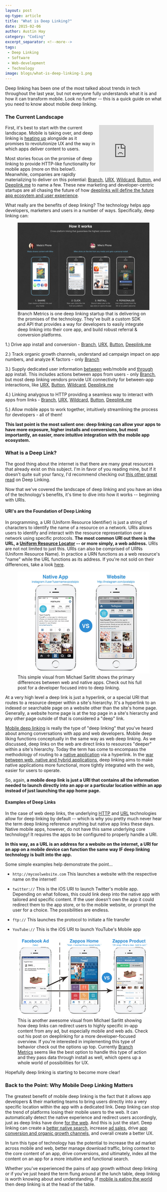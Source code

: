 ```yaml
---
layout: post
og-type: article
title: "What is Deep Linking?"
date: 2015-02-06
author: Austin Hay
category: "Coding"
excerpt_separator: <!--more-->
tags:
 - Deep Linking
 - Software
 - Web-development
 - Technology
image: blogs/what-is-deep-linking-1.png
---
```


Deep linking has been one of the most talked about trends in tech throughout the last year, but not everyone fully understands what it is and how it can transform mobile. Look no further -- this is a quick guide on what you need to know about mobile deep linking.

<!--more-->

### The Current Landscape ###

<iframe style="float: right; margin: 2%; padding-right: 3%; margin-top: 0;" width="35%" height="auto" scrolling="no" frameborder="no" src="https://w.soundcloud.com/player/?url=https%3A//api.soundcloud.com/tracks/188674648&amp;auto_play=false&amp;hide_related=false&amp;show_comments=true&amp;show_user=true&amp;show_reposts=false&amp;visual=true"></iframe>

First, it's best to start with the current landscape. Mobile is taking over, and deep linking is [heating up](http://readwrite.com/2015/01/29/deep-linking-button-urx-sdk-now-hot) alongside as it promises to revolutionize UX and the way in which apps deliver content to users. 

Most stories focus on the promise of deep linking to provide HTTP-like functionality for mobile apps (more on this below!). Meanwhile, companies are rapidly materializing to deliver on this potential: [Branch](http://branch.io), [URX](http://www.urx.com), [Wildcard](http://www.trywildcard.com/), [Button](http://www.usebutton.com/), and [Deeplink.me](https://deeplink.me/) to name a few. These new marketing and developer-centric startups are all chasing the future of how [deeplinks will define the future app ecosytem and user experience](http://www.huffingtonpost.com/nathaniel-cahners-hindman/a-deep-link-deep-dive-urx-wildcard-button-deeplinkme-demo-the-future-of-mobile_b_6449214.html). 

What really are the benefits of deep linking? The technology helps app developers, marketers and users in a number of ways. Specifically, deep linking can:

<figure class="imageleft-1">
	<a href="http://branch.io"><img src="/images/blogs/what-is-deep-linking-1.png"></a>
	Branch Metrics is one deep linking startup that is delivering on the promises of the technology. They've built a custom SDK and API that provides a way for developers to easily integrate deep linking into their core app, and build robust referral & conversion platforms. 
</figure>

  1.) Drive app install and conversion - [Branch](http://branch.io), [URX](http://www.urx.com), [Button](http://www.usebutton.com/), [Deeplink.me](https://deeplink.me/)

  2.) Track organic growth channels, understand ad campaign impact on app numbers, and analyze K factors - only [Branch](http://branch.io)

  3.) Supply dedicated user information <u>between</u> web/mobile and <u>through</u> app install. This includes actions between apps from users - only [Branch](http://branch.io), but most deep linking vendors provide UX connectivity for between-app interactions, like [URX](http://www.urx.com), [Button](http://www.usebutton.com/), [Wildcard](http://www.trywildcard.com/), [Deeplink.me](https://deeplink.me/)

  4.) Linking analygous to HTTP providing a seamless way to interact with apps from links - [Branch](http://branch.io), [URX](http://www.urx.com), [Wildcard](http://www.trywildcard.com/), [Button](http://www.usebutton.com/), [Deeplink.me](https://deeplink.me/)

  5.) Allow mobile apps to work together, intuitively streamlining the process for developers - all of them!

<b>This last point is the most salient one: deep linking can allow your apps to have more exposure, higher installs and conversions, but most importantly, an easier, more intuitive integration with the mobile app ecosystem.</b>

### What is a Deep Link? ###

The good thing about the internet is that there are many great resources that already exist on this subject. I'm in favor of you reading mine, but if it doesn't quite suit your fancy, I'd recommend checking out [this other great read](http://sarlitt.me/what-is-app-deep-linking/) on Deep Linking.

Now that we've covered the landscape of deep linking and you have an idea of the technology's benefits, it's time to dive into how it works -- beginning with URIs.

#### URI's are the Foundation of Deep Linking ####

In programming, a URI (Uniform Resource Identifier) is just a string of characters to identify the name of a resource on a network. URIs allows users to identify and interact with the resource representation over a network using specific protocols. <b>The most common URI out there is the URL, a [Uniform Resource Locator](http://en.wikipedia.org/wiki/Uniform_resource_locator) -- or more simply, a web address.</b> URIs are not not limited to just this. URIs can also be comprised of URNs (Uniform Resource Name). In practice a URN functions as a web resource's "name" while the URL functions as its address. If you're not sold on their differences, take a look [here](http://stackoverflow.com/questions/176264/whats-the-difference-between-a-uri-and-a-url).

<figure class="imageleft">
	<a href="http://sarlitt.me/what-is-app-deep-linking/"><img src="/images/blogs/what-is-deep-linking-2.png"></a>
	This simple visual from Michael Sarlitt shows the primary differences between web and native apps. Check out his full post for a developer focused intro to deep linking. 
</figure>

At a very high level a deep link is just a hyperlink, or a special URI that routes to a resource deeper within a site's hierarchy. It's a hyperlink to an indexed or searchable page on a website other than the site's home page. Generally, a website home page is at the top page in a site's hierarchy and any other page outside of that is considered a "deep" link. 

[Mobile deep linking](http://mobiledeeplinking.org/) is really the type of "deep linking" that you've heard about among conversations with app and web developers. Mobile deep liking functions conceptually in the same way as web deep linking. As we discussed, deep links on the web are direct links to resources "deeper" within a site's hierarchy. Today the term has come to encompass the methodology of routing to a [native application](http://www.techopedia.com/definition/27568/native-mobile-app) via a hyperlink. In the [war between web, native and hybrid applications](http://www.nngroup.com/articles/mobile-native-apps/), deep linking aims to make native applications more functional, more tightly integrated with the web, easier for users to operate. 

So, again, <b>a mobile deep link is just a URI that contains all the information needed to launch directly into an app or a particular location within an app instead of just launching the app home page.</b>

#### Examples of Deep Links ####

In the case of web deep links, the underlying [HTTP](http://www.webopedia.com/TERM/H/HTTP.html) and [URL](http://en.wikipedia.org/wiki/Uniform_resource_locator) technologies allow for deep linking by default  -- which is why you pretty much never hear the term deep linking reference anything but native app links these days. Native mobile apps, however, do not have this same underlying core technology! It requires the apps to be configured to properly handle a URI.

<b>In this way, as a URL is an address for a website on the internet, a URI for an app on a mobile device can function the same way IF deep linking technology is built into the app.</b>

Some simple examples help demonstrate the point...

  * ```http://mycoolwebsite.com``` This launches a website with the respective name on the internet! 

  * ```twitter://``` This is the iOS URI to launch Twitter's mobile app. Depending on what follows, this could link deep into the native app with tailored and specific content. If the user doesn't own the app it could redirect them to the app store, or to the mobile website, or prompt the user for a choice. The possibilities are endless. 
  
  * ```ftp://``` This launches the protocol to initiate a file transfer
  
  * ```YouTube://``` This is the iOS URI to launch YouTube's Mobile app

<figure class="imageright">
	<a href="http://sarlitt.me/what-is-app-deep-linking/"><img src="/images/blogs/what-is-deep-linking-3.png"></a>
	This is another awesome visual from Michael Sarlitt showing how deep links can redirect users to highly specific in-app content from any ad, but especially mobile and web ads. Check out his post on deeplinking for a more developer-focused overview. If you're interested in implementing this type of behavior check out the options up top. Currently <a href="http://branch.io">Branch Metrics</a> seems like the best option to handle this type of action and they pass data through install as well, which opens up a whole world of possibilities for UX.
</figure>

Hopefully deep linking is starting to become more clear!

### Back to the Point: Why Mobile Deep Linking Matters ###

The greatest benefit of mobile deep linking is the fact that it allows app developers & their marketing teams to bring users directly into a very specific location within the app with a dedicated link. Deep linking can stop the trend of platforms losing their mobile users to the web. It can automatically detect the native experience and redirect users accordingly, just as deep links have done [for the web](http://www.nngroup.com/articles/deep-linking-is-good-linking/). And this is just the start. Deep linking can create a [better native search](http://www.appsflyer.com/deep-linking-now-time-mobile-search-ads/), increase [ad sales](https://developers.facebook.com/docs/ads-for-apps/mobile-app-ads-engagement), drive [app conversion and organic growth channels](http://www.superbcrew.com/branchmetrics-helps-you-get-all-the-data-need-for-your-customer-acquisition-strategy/), and overall create a better UX.

In turn this type of technology has the potential to increase the ad market across mobile and web, better manage download traffic, bring context to the core content of an app, drive conversions, and ultimately, index all the content on an app for a more intuitive and functional search. 

Whether you've experienced the pains of app growth without deep linking or if you've just heard the term flung around at the lunch table, deep linking is worth knowing about and understanding. If [mobile is eating the world](https://soundcloud.com/a16z/a16z-podcast-mobile-is-eating-the-world-and-apple-is-gobbling-fastest) then deep linking is at the head of the table.
